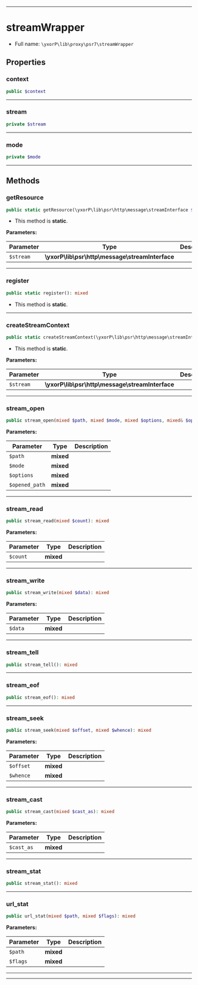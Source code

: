 ***

# streamWrapper





* Full name: `\yxorP\lib\proxy\psr7\streamWrapper`



## Properties


### context



```php
public $context
```






***

### stream



```php
private $stream
```






***

### mode



```php
private $mode
```






***

## Methods


### getResource



```php
public static getResource(\yxorP\lib\psr\http\message\streamInterface $stream): mixed
```



* This method is **static**.




**Parameters:**

| Parameter | Type | Description |
|-----------|------|-------------|
| `$stream` | **\yxorP\lib\psr\http\message\streamInterface** |  |




***

### register



```php
public static register(): mixed
```



* This method is **static**.







***

### createStreamContext



```php
public static createStreamContext(\yxorP\lib\psr\http\message\streamInterface $stream): mixed
```



* This method is **static**.




**Parameters:**

| Parameter | Type | Description |
|-----------|------|-------------|
| `$stream` | **\yxorP\lib\psr\http\message\streamInterface** |  |




***

### stream_open



```php
public stream_open(mixed $path, mixed $mode, mixed $options, mixed& $opened_path): mixed
```








**Parameters:**

| Parameter | Type | Description |
|-----------|------|-------------|
| `$path` | **mixed** |  |
| `$mode` | **mixed** |  |
| `$options` | **mixed** |  |
| `$opened_path` | **mixed** |  |




***

### stream_read



```php
public stream_read(mixed $count): mixed
```








**Parameters:**

| Parameter | Type | Description |
|-----------|------|-------------|
| `$count` | **mixed** |  |




***

### stream_write



```php
public stream_write(mixed $data): mixed
```








**Parameters:**

| Parameter | Type | Description |
|-----------|------|-------------|
| `$data` | **mixed** |  |




***

### stream_tell



```php
public stream_tell(): mixed
```











***

### stream_eof



```php
public stream_eof(): mixed
```











***

### stream_seek



```php
public stream_seek(mixed $offset, mixed $whence): mixed
```








**Parameters:**

| Parameter | Type | Description |
|-----------|------|-------------|
| `$offset` | **mixed** |  |
| `$whence` | **mixed** |  |




***

### stream_cast



```php
public stream_cast(mixed $cast_as): mixed
```








**Parameters:**

| Parameter | Type | Description |
|-----------|------|-------------|
| `$cast_as` | **mixed** |  |




***

### stream_stat



```php
public stream_stat(): mixed
```











***

### url_stat



```php
public url_stat(mixed $path, mixed $flags): mixed
```








**Parameters:**

| Parameter | Type | Description |
|-----------|------|-------------|
| `$path` | **mixed** |  |
| `$flags` | **mixed** |  |




***


***

